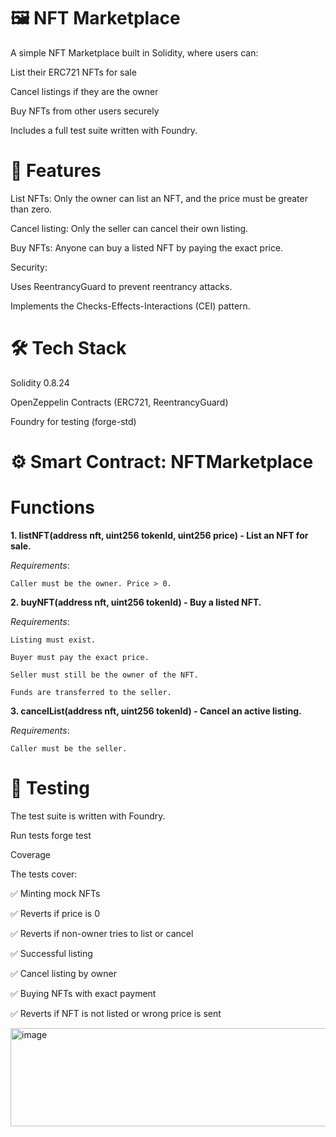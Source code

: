 # 🖼️ NFT Marketplace

A simple NFT Marketplace built in Solidity, where users can:

List their ERC721 NFTs for sale

Cancel listings if they are the owner

Buy NFTs from other users securely

Includes a full test suite written with Foundry.

# 📌 Features

List NFTs: Only the owner can list an NFT, and the price must be greater than zero.

Cancel listing: Only the seller can cancel their own listing.

Buy NFTs: Anyone can buy a listed NFT by paying the exact price.

Security:

Uses ReentrancyGuard to prevent reentrancy attacks.

Implements the Checks-Effects-Interactions (CEI) pattern.

# 🛠️ Tech Stack

Solidity 0.8.24

OpenZeppelin Contracts (ERC721, ReentrancyGuard)

Foundry for testing (forge-std)

# ⚙️ Smart Contract: NFTMarketplace

# Functions

**1. listNFT(address nft, uint256 tokenId, uint256 price) - List an NFT for sale.**
   
   *Requirements*:
   
    Caller must be the owner. Price > 0.

**2. buyNFT(address nft, uint256 tokenId) - Buy a listed NFT.**
   
   *Requirements*: 
   
    Listing must exist. 
    
    Buyer must pay the exact price.

    Seller must still be the owner of the NFT.

    Funds are transferred to the seller.

**3. cancelList(address nft, uint256 tokenId) - Cancel an active listing.**

   *Requirements*:

    Caller must be the seller.

# 🧪 Testing

The test suite is written with Foundry.

Run tests
forge test

Coverage

The tests cover:

✅ Minting mock NFTs

✅ Reverts if price is 0

✅ Reverts if non-owner tries to list or cancel

✅ Successful listing

✅ Cancel listing by owner

✅ Buying NFTs with exact payment

✅ Reverts if NFT is not listed or wrong price is sent

<img width="698" height="157" alt="image" src="https://github.com/user-attachments/assets/236c4e9c-b69d-4173-93b7-50d08517a5de" />

